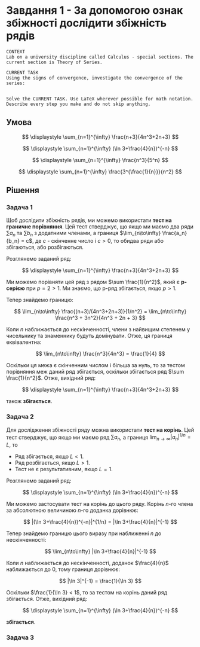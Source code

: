 # Завдання 1 - За допомогою ознак збіжності дослідити збіжність рядів

```
CONTEXT
Lab on a university discipline called Calculus - special sections. The current section is Theory of Series.

CURRENT TASK
Using the signs of convergence, investigate the convergence of the series:


Solve the CURRENT TASK. Use LaTeX wherever possible for math notation. Describe every step you make and do not skip anything.
```

## Умова

$$
\displaystyle
\sum_{n=1}^{\infty} \frac{n+3}{4n^3+2n+3}
$$

$$
\displaystyle
\sum_{n=1}^{\infty} (\ln 3+\frac{4}{n})^{-n}
$$

$$
\displaystyle
\sum_{n=1}^{\infty} \frac{n^3}{5^n}
$$

$$
\displaystyle
\sum_{n=1}^{\infty} \frac{3^{\frac{1}{n}}}{n^2}
$$

## Рішення

### Задача 1

Щоб дослідити збіжність рядів, ми можемо використати **тест на граничне порівняння**. Цей тест стверджує, що якщо ми маємо два ряди $\sum a_n$ та $\sum b_n$ з додатними членами, а границя $\lim_{n\to\infty} \frac{a_n}{b_n} = c$, де $c$ - скінченне число і $c > 0$, то обидва ряди або збігаються, або розбігаються.

Розглянемо заданий ряд:

$$
\displaystyle
\sum_{n=1}^{\infty} \frac{n+3}{4n^3+2n+3}
$$

Ми можемо порівняти цей ряд з рядом $\sum \frac{1}{n^2}$, який є **p-серією** при $p = 2 > 1$. Ми знаємо, що p-ряд збігається, якщо $p > 1$.

Тепер знайдемо границю:

$$
\lim_{n\to\infty} \frac{(n+3)/(4n^3+2n+3)}{1/n^2} = \lim_{n\to\infty} \frac{n^3 + 3n^2}{4n^3 + 2n + 3}
$$

Коли $n$ наближається до нескінченності, члени з найвищим степенем у чисельнику та знаменнику будуть домінувати. Отже, ця границя еквівалентна:

$$
\lim_{n\to\infty} \frac{n^3}{4n^3} = \frac{1}{4}
$$

Оскільки ця межа є скінченним числом і більша за нуль, то за тестом порівняння меж даний ряд збігається, оскільки збігається ряд $\sum \frac{1}{n^2}$. Отже, вихідний ряд:

$$
\displaystyle
\sum_{n=1}^{\infty} \frac{n+3}{4n^3+2n+3}
$$

також **збігається**.

### Задача 2

Для дослідження збіжності ряду можна використати **тест на корінь**. Цей тест стверджує, що якщо ми маємо ряд $\sum a_n$, а границя $\lim_{n\to\infty} |a_n|^{1/n} = L$, то

- Ряд збігається, якщо $L < 1$.
- Ряд розбігається, якщо $L > 1$.
- Тест не є результативним, якщо $L = 1$.

Розглянемо заданий ряд:

$$
\displaystyle
\sum_{n=1}^{\infty} (\ln 3+\frac{4}{n})^{-n}
$$

Ми можемо застосувати тест на корінь до цього ряду. Корінь $n$-го члена за абсолютною величиною $n$-го доданка дорівнює:

$$
|(\ln 3+\frac{4}{n})^{-n}|^{1/n} = |\ln 3+\frac{4}{n}|^{-1}
$$

Тепер знайдемо границю цього виразу при наближенні $n$ до нескінченності:

$$
\lim_{n\to\infty} |\ln 3+\frac{4}{n}|^{-1}
$$

Коли $n$ наближається до нескінченності, доданок $\frac{4}{n}$ наближається до 0, тому границя дорівнює:

$$
|\ln 3|^{-1} = \frac{1}{\ln 3}
$$

Оскільки $\frac{1}{\ln 3} < 1$, то за тестом на корінь даний ряд збігається. Отже, вихідний ряд:

$$
\displaystyle
\sum_{n=1}^{\infty} (\ln 3+\frac{4}{n})^{-n}
$$

**збігається**.

### Задача 3
